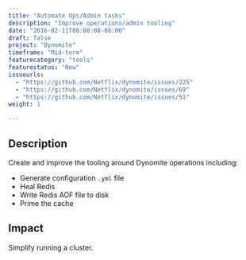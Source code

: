 ```yaml
---
title: "Automate Ops/Admin tasks"
description: "Improve operations/admin tooling"
date: "2016-02-11T08:08:08-08:00"
draft: false
project: "Dynomite"
timeframe: "Mid-term"
featurecategory: "tools"
featurestatus: "New"
issueurls: 
  - "https://github.com/Netflix/dynomite/issues/225"
  - "https://github.com/Netflix/dynomite/issues/69"
  - "https://github.com/Netflix/dynomite/issues/51"
weight: 1

---
```


## Description

Create and improve the tooling around Dynomite operations including:

- Generate configuration `.yml` file
- Heal Redis
- Write Redis AOF file to disk
- Prime the cache


## Impact

Simplify running a cluster.
